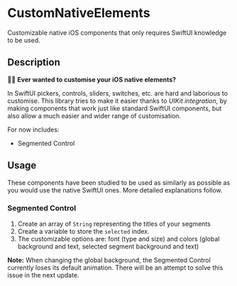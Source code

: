 # CustomNativeElements
Customizable native iOS components that only requires SwiftUI knowledge to be used.

## Description
🧑‍💻 **Ever wanted to customise your iOS native elements?**

In SwiftUI pickers, controls, sliders, switches, etc. are hard and laborious to customise. This library tries to make it easier thanks to *UIKit integration*, by making components that work just like standard SwiftUI components, but also allow a much easier and wider range of customisation.

For now includes: 
- Segmented Control

## Usage
These components have been studied to be used as similarly as possible as you would use the native SwiftUI ones. More detailed explanations follow.
### Segmented Control
1. Create an array of `String` representing the titles of your segments
2. Create a variable to store the `selected` index.
3. The customizable options are: font (type and size) and colors (global background and text, selected segment background and text)

**Note:** When changing the global background, the Segmented Control currently loses its default animation. There will be an attempt to solve this issue in the next update.
